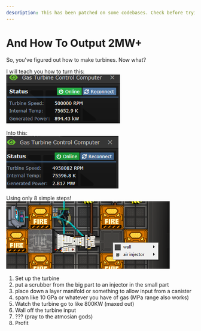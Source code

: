 ```yaml
---
description: This has been patched on some codebases. Check before trying.
---
```


# And How To Output 2MW+

So, you've figured out how to make turbines. Now what?

I will teach you how to turn this:\
![](<../.gitbook/assets/image (3).png>)

Into this:\
![](<../.gitbook/assets/image (1).png>)

Using only 8 simple steps!\
![](../.gitbook/assets/image.png)

1. Set up the turbine
2. put a scrubber from the big part to an injector in the small part
3. place down a layer manifold or something to allow input from a canister
4. spam like 10 GPa or whatever you have of gas (MPa range also works)
5. Watch the turbine go to like 800KW (maxed out)
6. Wall off the turbine input
7. ??? (pray to the atmosian gods)
8. Profit
